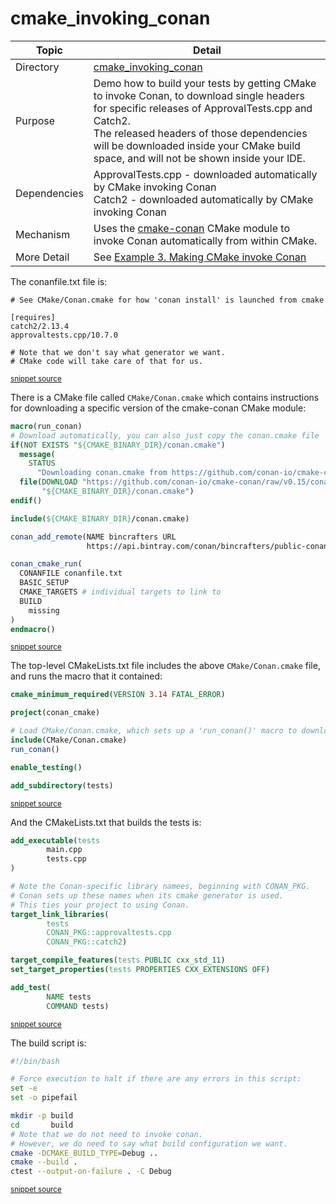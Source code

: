 <!--
GENERATED FILE - DO NOT EDIT
This file was generated by [MarkdownSnippets](https://github.com/SimonCropp/MarkdownSnippets).
Source File: /cmake_invoking_conan/mdsource/README.source.md
To change this file edit the source file and then execute ./run_markdown_templates.sh.
-->

# cmake_invoking_conan

 <!-- include: cmake_invoking_conan. path: /cmake_invoking_conan/mdsource/cmake_invoking_conan.include.md -->
| Topic        | Detail                                                       |
| ------------ | ------------------------------------------------------------ |
| Directory    | [cmake_invoking_conan](/cmake_invoking_conan/)               |
| Purpose      | Demo how to build your tests by getting CMake to invoke Conan, to download single headers for specific releases of ApprovalTests.cpp and Catch2.<br />The released headers of those dependencies will be downloaded inside your CMake build space, and will not be shown inside your IDE. |
| Dependencies | ApprovalTests.cpp - downloaded automatically by CMake invoking Conan<br/>Catch2 - downloaded automatically by CMake invoking Conan |
| Mechanism    | Uses the [cmake-conan](https://github.com/conan-io/cmake-conan) CMake module to invoke Conan automatically from within CMake. |
| More Detail  | See [Example 3. Making CMake invoke Conan](https://github.com/approvals/ApprovalTests.cpp/blob/master/doc/ConanIntegration.md#example-3-making-cmake-invoke-conan) |
 <!-- endInclude -->

The conanfile.txt file is:

 <!-- include: inc_cmake_invoking_conan_conanfile. path: /cmake_invoking_conan/mdsource/inc_cmake_invoking_conan_conanfile.include.md -->

```
# See CMake/Conan.cmake for how 'conan install' is launched from cmake

[requires]
catch2/2.13.4
approvaltests.cpp/10.7.0

# Note that we don't say what generator we want.
# CMake code will take care of that for us.
```
<sup><a href='https://github.com/claremacrae/ApprovalTests.cpp.CMakeSamples/blob/main/./cmake_invoking_conan/conanfile.txt' title='File snippet was copied from'>snippet source</a></sup>
 <!-- endInclude -->

There is a CMake file called `CMake/Conan.cmake` which contains instructions for downloading a specific version of the cmake-conan CMake module:

 <!-- include: inc_cmake_invoking_conan_CMake_conan. path: /cmake_invoking_conan/mdsource/inc_cmake_invoking_conan_CMake_conan.include.md -->

```cmake
macro(run_conan)
# Download automatically, you can also just copy the conan.cmake file
if(NOT EXISTS "${CMAKE_BINARY_DIR}/conan.cmake")
  message(
    STATUS
      "Downloading conan.cmake from https://github.com/conan-io/cmake-conan")
  file(DOWNLOAD "https://github.com/conan-io/cmake-conan/raw/v0.15/conan.cmake"
       "${CMAKE_BINARY_DIR}/conan.cmake")
endif()

include(${CMAKE_BINARY_DIR}/conan.cmake)

conan_add_remote(NAME bincrafters URL
                 https://api.bintray.com/conan/bincrafters/public-conan)

conan_cmake_run(
  CONANFILE conanfile.txt
  BASIC_SETUP
  CMAKE_TARGETS # individual targets to link to
  BUILD
    missing
)
endmacro()
```
<sup><a href='https://github.com/claremacrae/ApprovalTests.cpp.CMakeSamples/blob/main/./cmake_invoking_conan/CMake/Conan.cmake' title='File snippet was copied from'>snippet source</a></sup>
 <!-- endInclude -->
 
The top-level CMakeLists.txt file includes the above `CMake/Conan.cmake` file, and runs the macro that it contained:

 <!-- include: inc_cmake_invoking_conan_cmakelists. path: /cmake_invoking_conan/mdsource/inc_cmake_invoking_conan_cmakelists.include.md -->

```cmake
cmake_minimum_required(VERSION 3.14 FATAL_ERROR)

project(conan_cmake)

# Load CMake/Conan.cmake, which sets up a 'run_conan()' macro to download dependencies.
include(CMake/Conan.cmake)
run_conan()

enable_testing()

add_subdirectory(tests)
```
<sup><a href='https://github.com/claremacrae/ApprovalTests.cpp.CMakeSamples/blob/main/./cmake_invoking_conan/CMakeLists.txt' title='File snippet was copied from'>snippet source</a></sup>
 <!-- endInclude -->

And the CMakeLists.txt that builds the tests is:

 <!-- include: inc_cmake_invoking_conan_tests_cmakelists. path: /cmake_invoking_conan/mdsource/inc_cmake_invoking_conan_tests_cmakelists.include.md -->

```cmake
add_executable(tests
        main.cpp
        tests.cpp
)

# Note the Conan-specific library namees, beginning with CONAN_PKG.
# Conan sets up these names when its cmake generator is used.
# This ties your project to using Conan.
target_link_libraries(
        tests
        CONAN_PKG::approvaltests.cpp
        CONAN_PKG::catch2)

target_compile_features(tests PUBLIC cxx_std_11)
set_target_properties(tests PROPERTIES CXX_EXTENSIONS OFF)

add_test(
        NAME tests
        COMMAND tests)
```
<sup><a href='https://github.com/claremacrae/ApprovalTests.cpp.CMakeSamples/blob/main/./cmake_invoking_conan/tests/CMakeLists.txt' title='File snippet was copied from'>snippet source</a></sup>
 <!-- endInclude -->

The build script is:

 <!-- include: inc_cmake_invoking_conan_build. path: /cmake_invoking_conan/mdsource/inc_cmake_invoking_conan_build.include.md -->

```bash
#!/bin/bash

# Force execution to halt if there are any errors in this script:
set -e
set -o pipefail

mkdir -p build
cd       build
# Note that we do not need to invoke conan.
# However, we do need to say what build configuration we want.
cmake -DCMAKE_BUILD_TYPE=Debug ..
cmake --build .
ctest --output-on-failure . -C Debug
```
<sup><a href='https://github.com/claremacrae/ApprovalTests.cpp.CMakeSamples/blob/main/./cmake_invoking_conan/build.sh' title='File snippet was copied from'>snippet source</a></sup>
 <!-- endInclude -->
